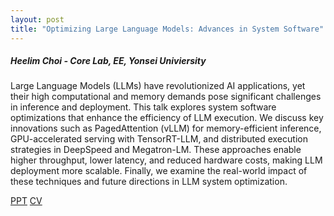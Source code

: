 ```yaml
---
layout: post
title: "Optimizing Large Language Models: Advances in System Software"
---
```


<h5>
    Heelim Choi - Core Lab, EE, Yonsei Univiersity
</h5>

Large Language Models (LLMs) have revolutionized AI applications, yet their high computational and memory demands pose significant challenges in inference and deployment.
This talk explores system software optimizations that enhance the efficiency of LLM execution.
We discuss key innovations such as PagedAttention (vLLM) for memory-efficient inference, GPU-accelerated serving with TensorRT-LLM, and distributed execution strategies in DeepSpeed and Megatron-LM.
These approaches enable higher throughput, lower latency, and reduced hardware costs, making LLM deployment more scalable.
Finally, we examine the real-world impact of these techniques and future directions in LLM system optimization.

[PPT](https://docs.google.com/presentation/d/1MER8JLN6Y59lY0La_NNuup5dLZiITWFI/edit?usp=sharing&ouid=115162083370105848072&rtpof=true&sd=true)
[CV](https://sites.google.com/yonsei.ac.kr/heelim/profile)